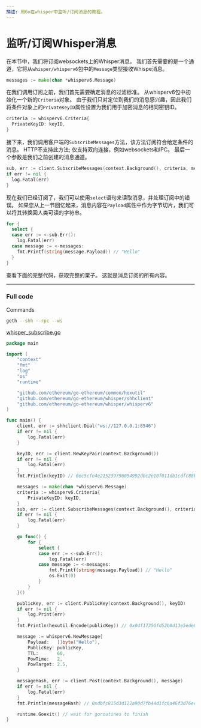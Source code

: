 ```yaml
---
描述: 用Go在whisper中监听/订阅消息的教程。
---
```


# 监听/订阅Whisper消息

在本节中，我们将订阅websockets上的Whisper消息。 我们首先需要的是一个通道，它将从`whisper/whisperv6`包中的`Message`类型接收Whispe消息。

```go
messages := make(chan *whisperv6.Message)
```

在我们调用订阅之前，我们首先需要确定消息的过滤标准。 从whisperv6包中初始化一个新的`Criteria`对象。 由于我们只对定位到我们的消息感兴趣，因此我们将条件对象上的`PrivateKeyID`属性设置为我们用于加密消息的相同密钥ID。

```go
criteria := whisperv6.Criteria{
  PrivateKeyID: keyID,
}
```

接下来，我们调用客户端的`SubscribeMessages`方法，该方法订阅符合给定条件的消息。 HTTP不支持此方法; 仅支持双向连接，例如websockets和IPC。 最后一个参数是我们之前创建的消息通道。

```go
sub, err := client.SubscribeMessages(context.Background(), criteria, messages)
if err != nil {
  log.Fatal(err)
}
```

现在我们已经订阅了，我们可以使用`select`语句来读取消息，并处理订阅中的错误。 如果您从上一节回忆起来，消息内容在`Payload`属性中作为字节切片，我们可以将其转换回人类可读的字符串。

```go
for {
  select {
  case err := <-sub.Err():
    log.Fatal(err)
  case message := <-messages:
    fmt.Printf(string(message.Payload)) // "Hello"
  }
}
```

查看下面的完整代码，获取完整的栗子。 这就是消息订阅的所有内容。

---

### Full code

Commands

```bash
geth --shh --rpc --ws
```

[whisper_subscribe.go](https://github.com/miguelmota/ethereum-development-with-go-book/blob/master/code/whisper_subscribe.go)

```go
package main

import (
	"context"
	"fmt"
	"log"
	"os"
	"runtime"

	"github.com/ethereum/go-ethereum/common/hexutil"
	"github.com/ethereum/go-ethereum/whisper/shhclient"
	"github.com/ethereum/go-ethereum/whisper/whisperv6"
)

func main() {
	client, err := shhclient.Dial("ws://127.0.0.1:8546")
	if err != nil {
		log.Fatal(err)
	}

	keyID, err := client.NewKeyPair(context.Background())
	if err != nil {
		log.Fatal(err)
	}
	fmt.Println(keyID) // 0ec5cfe4e215239756054992dbc2e10f011db1cdfc88b9ba6301e2f9ea1b58d2

	messages := make(chan *whisperv6.Message)
	criteria := whisperv6.Criteria{
		PrivateKeyID: keyID,
	}
	sub, err := client.SubscribeMessages(context.Background(), criteria, messages)
	if err != nil {
		log.Fatal(err)
	}

	go func() {
		for {
			select {
			case err := <-sub.Err():
				log.Fatal(err)
			case message := <-messages:
				fmt.Printf(string(message.Payload)) // "Hello"
				os.Exit(0)
			}
		}
	}()

	publicKey, err := client.PublicKey(context.Background(), keyID)
	if err != nil {
		log.Print(err)
	}
	fmt.Println(hexutil.Encode(publicKey)) // 0x04f17356fd52b0d13e5ede84f998d26276f1fc9d08d9e73dcac6ded5f3553405db38c2f257c956f32a0c1fca4c3ff6a38a2c277c1751e59a574aecae26d3bf5d1d

	message := whisperv6.NewMessage{
		Payload:   []byte("Hello"),
		PublicKey: publicKey,
		TTL:       60,
		PowTime:   2,
		PowTarget: 2.5,
	}

	messageHash, err := client.Post(context.Background(), message)
	if err != nil {
		log.Fatal(err)
	}
	fmt.Println(messageHash) // 0xdbfc815d3d122a90d7fb44d1fc6a46f3d76ec752f3f3d04230fe5f1b97d2209a

	runtime.Goexit() // wait for goroutines to finish
}
```
